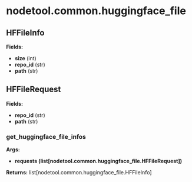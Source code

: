 # nodetool.common.huggingface_file

## HFFileInfo

**Fields:**
- **size** (int)
- **repo_id** (str)
- **path** (str)


## HFFileRequest

**Fields:**
- **repo_id** (str)
- **path** (str)


### get_huggingface_file_infos

**Args:**
- **requests (list[nodetool.common.huggingface_file.HFFileRequest])**

**Returns:** list[nodetool.common.huggingface_file.HFFileInfo]

